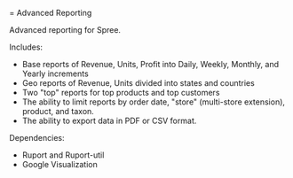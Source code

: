 = Advanced Reporting

Advanced reporting for Spree.

Includes:
- Base reports of Revenue, Units, Profit into Daily, Weekly, Monthly, and Yearly increments
- Geo reports of Revenue, Units divided into states and countries
- Two "top" reports for top products and top customers
- The ability to limit reports by order date, "store" (multi-store extension), product, and taxon.
- The ability to export data in PDF or CSV format.

Dependencies:
- Ruport and Ruport-util
- Google Visualization
